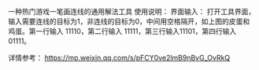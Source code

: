 一种热门游戏一笔画连线的通用解法工具
使用说明：
界面输入：
打开工具界面，输入需要连线的目标为1，非连线的目标为0，中间用空格隔开，如上图的皮蛋和鸡蛋。第一行输入 11110，第二行输入 11111，第三行输入11101，第四行输入 01111。

详情参考：
https://mp.weixin.qq.com/s/pFCY0ve2lmB9nBvG_OvRkQ
